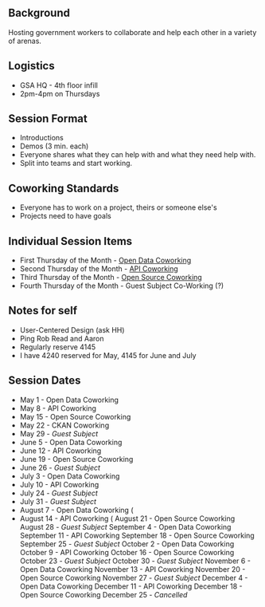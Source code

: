 
## Background 
Hosting government workers to collaborate and help each other in a variety of arenas.  

## Logistics 
* GSA HQ - 4th floor infill 
* 2pm-4pm on Thursdays 

## Session Format 
* Introductions 
* Demos (3 min. each)
* Everyone shares what they can help with and what they need help with.  
* Split into teams and start working.  

## Coworking Standards 
* Everyone has to work on a project, theirs or someone else's 
* Projects need to have goals

## Individual Session Items
* First Thursday of the Month - [Open Data Coworking](https://github.com/gbinal/GSA_Co-Working/blob/master/opendata_coworking.md)
* Second Thursday of the Month - [API Coworking](https://github.com/gbinal/GSA_Co-Working/blob/master/api_coworking.md)
* Third Thursday of the Month - [Open Source Coworking](https://github.com/gbinal/GSA_Co-Working/blob/master/opensource_coworking.md)
* Fourth Thursday of the Month - Guest Subject Co-Working (?) 


## Notes for self
* User-Centered Design (ask HH)
* Ping Rob Read and Aaron 
* Regularly reserve 4145 
* I have 4240 reserved for May, 4145 for June and July

## Session Dates

* May 1 - Open Data Coworking
* May 8 - API Coworking 
* May 15 - Open Source Coworking 
* May 22 - CKAN Coworking  
* May 29 - *Guest Subject* 
* June 5 - Open Data Coworking 
* June 12 - API Coworking 
* June 19 - Open Source Coworking 
* June 26 - *Guest Subject* 
* July 3 - Open Data Coworking 
* July 10 - API Coworking 
* July 24 - *Guest Subject* 
* July 31 - *Guest Subject* 
* August 7 - Open Data Coworking (
* August 14 - API Coworking (
August 21 - Open Source Coworking
August 28 - *Guest Subject*
September 4 - Open Data Coworking
September 11 - API Coworking
September 18 - Open Source Coworking
September 25 - *Guest Subject*
October 2 - Open Data Coworking
October 9 - API Coworking
October 16 - Open Source Coworking
October 23 - *Guest Subject*
October 30 - *Guest Subject*
November 6 - Open Data Coworking
November 13 - API Coworking
November 20 - Open Source Coworking
November 27 - *Guest Subject*
December 4 - Open Data Coworking
December 11 - API Coworking
December 18 - Open Source Coworking
December 25 - *Cancelled*







